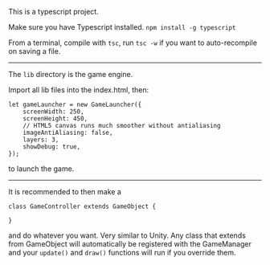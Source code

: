 This is a typescript project.

Make sure you have Typescript installed.
`npm install -g typescript`

From a terminal, compile with `tsc`, run `tsc -w` if you want to auto-recompile on saving a file.

------

The `lib` directory is the game engine.

Import all lib files into the index.html, then:

```
let gameLauncher = new GameLauncher({
    screenWidth: 250,
    screenHeight: 450,
    // HTML5 canvas runs much smoother without antialiasing
    imageAntiAliasing: false,
    layers: 3,
    showDebug: true,
});
```

to launch the game.

-------

It is recommended to then make a 

```
class GameController extends GameObject {

}
```

and do whatever you want.  Very similar to Unity.  Any class that extends from GameObject will automatically be registered with the GameManager and your `update()` and `draw()` functions will run if you override them.
